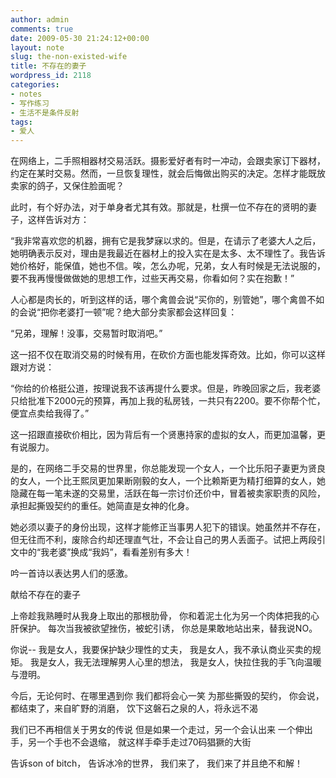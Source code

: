 ```yaml
---
author: admin
comments: true
date: 2009-05-30 21:24:12+00:00
layout: note
slug: the-non-existed-wife
title: 不存在的妻子
wordpress_id: 2118
categories:
- notes
- 写作练习
- 生活不是条件反射
tags:
- 爱人
---
```


在网络上，二手照相器材交易活跃。摄影爱好者有时一冲动，会跟卖家订下器材，约定在某时交易。然而，一旦恢复理性，就会后悔做出购买的决定。怎样才能既放卖家的鸽子，又保住脸面呢？

此时，有个好办法，对于单身者尤其有效。那就是，杜撰一位不存在的贤明的妻子，这样告诉对方：

“我非常喜欢您的机器，拥有它是我梦寐以求的。但是，在请示了老婆大人之后，她明确表示反对，理由是我最近在器材上的投入实在是太多、太不理性了。我告诉她价格好，能保值，她也不信。唉，怎么办呢，兄弟，女人有时候是无法说服的，要不我再慢慢做做她的思想工作，过些天再交易，你看如何？实在抱歉！”

人心都是肉长的，听到这样的话，哪个禽兽会说“买你的，别管她”，哪个禽兽不如的会说“把你老婆打一顿”呢？绝大部分卖家都会这样回复：

“兄弟，理解！没事，交易暂时取消吧。”

这一招不仅在取消交易的时候有用，在砍价方面也能发挥奇效。比如，你可以这样跟对方说：

“你给的价格挺公道，按理说我不该再提什么要求。但是，昨晚回家之后，我老婆只给批准下2000元的预算，再加上我的私房钱，一共只有2200。要不你帮个忙，便宜点卖给我得了。”

这一招跟直接砍价相比，因为背后有一个贤惠持家的虚拟的女人，而更加温馨，更有说服力。

是的，在网络二手交易的世界里，你总能发现一个女人，一个比乐阳子妻更为贤良的女人，一个比王熙凤更加果断刚毅的女人，一个比赖斯更为精打细算的女人，她隐藏在每一笔未遂的交易里，活跃在每一宗讨价还价中，冒着被卖家职责的风险，承担起撕毁契约的重任。她简直是女神的化身。

她必须以妻子的身份出现，这样才能修正当事男人犯下的错误。她虽然并不存在，但无往而不利，废除合约却还理直气壮，不会让自己的男人丢面子。试把上两段引文中的“我老婆”换成“我妈”，看看差别有多大！

吟一首诗以表达男人们的感激。

献给不存在的妻子

上帝趁我熟睡时从我身上取出的那根肋骨，
你和着泥土化为另一个肉体把我的心肝保护。
每次当我被欲望挫伤，被蛇引诱，
你总是果敢地站出来，替我说NO。

你说--
我是女人，我要保护缺少理性的丈夫，
我是女人，我不承认商业买卖的规矩。
我是女人，我无法理解男人心里的想法，
我是女人，快拉住我的手飞向温暖与澄明。

今后，无论何时、在哪里遇到你
我们都将会心一笑 为那些撕毁的契约，
你会说，都结束了，来自旷野的消磨，
饮下这磐石之泉的人，将永远不渴

我们已不再相信关于男女的传说
但是如果一个走过，另一个会认出来
一个伸出手，另一个手也不会退缩，
就这样手牵手走过70码猖獗的大街

告诉son of bitch，
告诉冰冷的世界，
我们来了，
我们来了并且绝不和解！

